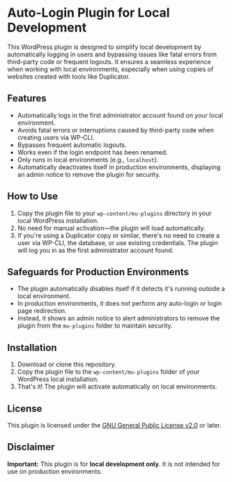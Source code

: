 # Auto-Login Plugin for Local Development

This WordPress plugin is designed to simplify local development by automatically logging in users and bypassing issues like fatal errors from third-party code or frequent logouts. It ensures a seamless experience when working with local environments, especially when using copies of websites created with tools like Duplicator.

## Features
- Automatically logs in the first administrator account found on your local environment.
- Avoids fatal errors or interruptions caused by third-party code when creating users via WP-CLI.
- Bypasses frequent automatic logouts.
- Works even if the login endpoint has been renamed.
- Only runs in local environments (e.g., `localhost`).
- Automatically deactivates itself in production environments, displaying an admin notice to remove the plugin for security.

## How to Use
1. Copy the plugin file to your `wp-content/mu-plugins` directory in your local WordPress installation.
2. No need for manual activation—the plugin will load automatically.
3. If you're using a Duplicator copy or similar, there's no need to create a user via WP-CLI, the database, or use existing credentials. The plugin will log you in as the first administrator account found.

## Safeguards for Production Environments
- The plugin automatically disables itself if it detects it's running outside a local environment.
- In production environments, it does not perform any auto-login or login page redirection.
- Instead, it shows an admin notice to alert administrators to remove the plugin from the `mu-plugins` folder to maintain security.

## Installation
1. Download or clone this repository.
2. Copy the plugin file to the `wp-content/mu-plugins` folder of your WordPress local installation.
3. That's it! The plugin will activate automatically on local environments.

## License
This plugin is licensed under the [GNU General Public License v2.0](https://www.gnu.org/licenses/old-licenses/gpl-2.0.html) or later.

## Disclaimer
**Important:** This plugin is for **local development only**. It is not intended for use on production environments.
